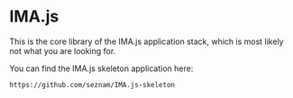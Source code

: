 # IMA.js

This is the core library of the IMA.js application stack, which is most likely
not what you are looking for.

You can find the IMA.js skeleton application here:

```
https://github.com/seznam/IMA.js-skeleton
```
